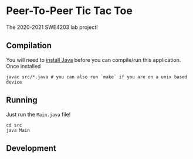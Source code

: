# Peer-To-Peer Tic Tac Toe
The 2020-2021 SWE4203 lab project!

## Compilation
You will need to [install Java](https://www3.ntu.edu.sg/home/ehchua/programming/howto/JDK_Howto.html) before you can compile/run this application. Once installed

```
javac src/*.java # you can also run `make` if you are on a unix based device
```

## Running
Just run the `Main.java` file!
```
cd src
java Main
```

## Development

